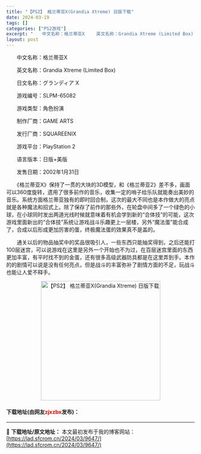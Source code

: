 ```yaml
---
title: "【PS2】 格兰蒂亚X(Grandia Xtreme) 日版下载"
date: 2024-03-19
tags: []
categories: ["PS2游戏"]
excerpt: "　　中文名称：格兰蒂亚X 　　英文名称：Grandia Xtreme (Limited Box) 　　日文名称：グランディア X 　　游戏编号：SLPM-65082 　　游戏类型：角色扮演 　　制作厂商：GAME ARTS 　　发行厂商：SQUAREENIX 　　游戏平台：PlayStation 2&hellip;"
layout: post
---
```


 <p>　　中文名称：格兰蒂亚X</p> <p>　　英文名称：Grandia Xtreme (Limited Box)</p> <p>　　日文名称：グランディア X</p> <p>　　游戏编号：SLPM-65082</p> <p>　　游戏类型：角色扮演</p> <p>　　制作厂商：GAME ARTS</p> <p>　　发行厂商：SQUAREENIX</p> <p>　　游戏平台：PlayStation 2</p> <p>　　语言版本：日版+美版</p> <p>　　发售日期：2002年1月31日</p> <p>　　《格兰蒂亚X》保持了一贯的大块的3D模型，和《格兰蒂亚2》差不多，画面可以360度旋转，遗用了很多前作的音乐，收集一定的哨子给乐队就能奏出美妙的音乐。系统方面格兰蒂亚独有的即时回合制，这次的最大不同也是本作做大的亮点就是各种魔法和招式上。除了保存了前作的那些外，在轮盘中间多了一个绿色的小球，在小球同时发出两道光线时候就意味着有机会学到新的&ldquo;合体技&rdquo;的可能，这次游戏里面新出的&ldquo;合体技&rdquo;系统让游戏战斗乐趣更上一层楼，另外&ldquo;魔法蛋&rdquo;能合成了，合成以后形成更加厉害的蛋，终极魔法蛋的效果真不是盖的。</p> <p>　　通关以后的物品抽奖中的奖品很吸引人，一些东西只能抽奖得到，之后还能打100层迷宫，可以说游戏在这里是另外一个开始也不为过，在百层迷宫里面的东西更加丰富，有平时找不到的金蛋，还有很多高级武器防具都是在这里弄到手。本作的的剧情可以说是没有任何亮点，但是战斗的丰富弥补了剧情方面的不足，玩战斗也能让人爱不释手。</p> <p align="center"><img align="" border="0" src="https://lad.sfcrom.cn/wp-content/uploads/2024/03/20240319_65f997f0eff1c.jpg" width="319" alt="【PS2】 格兰蒂亚X(Grandia Xtreme) 日版下载" /></p> <p><h4>下载地址(由网友<font color="red">zjxzbx</font>发布)：</h4></p> 

---
📖 **下载地址/原文地址：** 本文最初发布于我的博客网站：[https://lad.sfcrom.cn/2024/03/9647/](https://lad.sfcrom.cn/2024/03/9647/)
